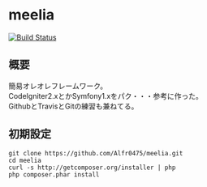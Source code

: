# meelia

[![Build Status](https://travis-ci.org/Alfr0475/meelia.png?branch=master)](https://travis-ci.org/Alfr0475/meelia)

## 概要
簡易オレオレフレームワーク。  
CodeIgniter2.xとかSymfony1.xをパク・・・参考に作った。  
GithubとTravisとGitの練習も兼ねてる。


## 初期設定
    git clone https://github.com/Alfr0475/meelia.git
    cd meelia
    curl -s http://getcomposer.org/installer | php
    php composer.phar install
